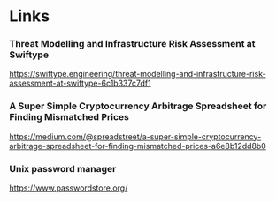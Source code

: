 # Links

### Threat Modelling and Infrastructure Risk Assessment at Swiftype
https://swiftype.engineering/threat-modelling-and-infrastructure-risk-assessment-at-swiftype-6c1b337c7df1

### A Super Simple Cryptocurrency Arbitrage Spreadsheet for Finding Mismatched Prices
https://medium.com/@spreadstreet/a-super-simple-cryptocurrency-arbitrage-spreadsheet-for-finding-mismatched-prices-a6e8b12dd8b0

### Unix password manager
https://www.passwordstore.org/
